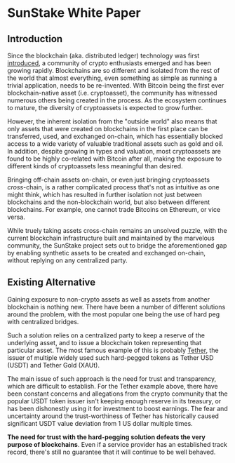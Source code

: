 # SunStake White Paper

## Introduction

Since the blockchain (aka. distributed ledger) technology was first [introduced](https://bitcoin.org/bitcoin.pdf), a community of crypto enthusiasts emerged and has been growing rapidly. Blockchains are so different and isolated from the rest of the world that almost everything, even something as simple as running a trivial application, needs to be re-invented. With Bitcoin being the first ever blockchain-native asset (i.e. cryptoasset), the community has witnessed numerous others being created in the process. As the ecosystem continues to mature, the diversity of cryptoassets is expected to grow further.

However, the inherent isolation from the "outside world" also means that only assets that were created on blockchains in the first place can be transferred, used, and exchanged on-chain, which has essentially blocked access to a wide variety of valuable traditional assets such as gold and oil. In addition, despite growing in types and valuation, most cryptoassets are found to be highly co-related with Bitcoin after all, making the exposure to different kinds of cryptoassets less meaningful than desired.

Bringing off-chain assets on-chain, or even just bringing cryptoassets _cross_-chain, is a rather complicated process that's not as intuitive as one might think, which has resulted in further isolation not just between blockchains and the non-blockchain world, but also between different blockchains. For example, one cannot trade Bitcoins on Ethereum, or vice versa.

While truely taking assets cross-chain remains an unsolved puzzle, with the current blockchain infrastructure built and maintained by the marvelous community, the SunStake project sets out to bridge the aforementioned gap by enabling synthetic assets to be created and exchanged on-chain, without replying on any centralized party.

## Existing Alternative

Gaining exposure to non-crypto assets as well as assets from another blockchain is nothing new. There have been a number of different solutions around the problem, with the most popular one being the use of hard peg with centralized bridges.

Such a solution relies on a centralized party to keep a reserve of the underlying asset, and to issue a blockchain token representing that particular asset. The most famous example of this is probably [Tether](http://tether.to/), the issuer of multiple widely used such hard-pegged tokens as Tether USD (USDT) and Tether Gold (XAUt).

The main issue of such approach is the need for trust and transparency, which are difficult to establish. For the Tether example above, there have been constant concerns and allegations from the crypto community that the popular USDT token issuer isn't keeping enough reserve in its treasury, or has been dishonestly using it for investment to boost earnings. The fear and uncertainty around the trust-worthiness of Tether has historically caused significant USDT value deviation from 1 US dollar multiple times.

**The need for trust with the hard-pegging solution defeats the very purpose of blockchains**. Even if a service provider has an established track record, there's still no guarantee that it will continue to be well behaved.
